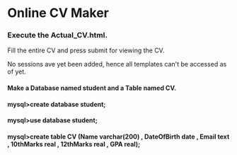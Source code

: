 # Online CV Maker

### Execute the Actual_CV.html.

Fill the entire CV and press submit for viewing the CV.

No sessions ave yet been added, hence all templates can't be accessed as of yet.

#### Make a Database named student and a Table named CV.

#### mysql>create database student;

#### mysql>use database student;

#### mysql>create table CV (Name varchar(200) , DateOfBirth date , Email text , 10thMarks real , 12thMarks real , GPA real);


